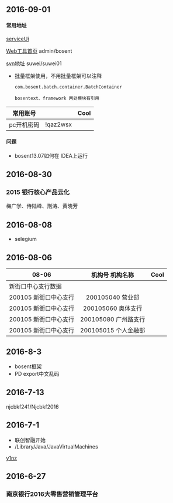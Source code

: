 ## 2016-09-01

#### 常用地址

[serviceUi](http://127.0.0.1:8080/serviceUi/)

[Web工具首页](http://127.0.0.1:8080/hxfdm/control/main) admin/bosent

[svn地址](http://218.249.154.149:6666/svn/开发库/5N-2015-1205-FM/03-基础平台项目)  suwei/suwei01

*	批量框架使用，不用批量框架可以注释 
 
		com.bosent.batch.container.BatchContainer
	
		bosentext、framework 两处模块有引用		
| 常用账号          |                               | Cool |
|-----------------|:-------------------------------------------:|-----:|
| pc开机密码    |    !qaz2wsx               |  |

#### 问题 
		
*	bosent13.07如何在 IDEA上运行

## 2016-08-30 
### 2015 银行核心产品云化

梅广学、侍陆峰、刑涛、黄晓芳


## 2016-08-08
*	selegium

## 2016-08-06

| 08-06          |            机构号 机构名称                    | Cool |
|-----------------|:-------------------------------------------:|-----:|
| 新街口中心支行数据    |                   |  |
| 200105 新街口中心支行| 200105040 	营业部	 |  |
| 200105 新街口中心支行| 200105060 	奥体支行 |  |
| 200105 新街口中心支行| 200105080 	广州路支行 |  |
| 200105 新街口中心支行| 200105015 	个人金融部 |  |

## 2016-8-3
*	bosent框架
*	PD export中文乱码

## 2016-7-13

njcbkf241/Njcbkf2016

## 2016-7-1

*	联创智融开始
*	/Library/Java/JavaVirtualMachines

[y1nz](http://www.y1nz.com/html/18819.html)

## 2016-6-27 
### 南京银行2016大零售营销管理平台

